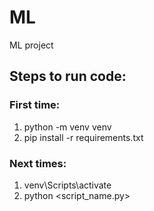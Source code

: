 # ML
ML project

## Steps to run code:
### First time:
1. python -m venv venv 
2. pip install -r requirements.txt

### Next times:
1. venv\Scripts\activate
2. python <script_name.py>